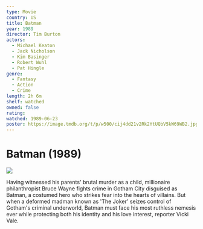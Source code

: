 ```yaml
---
type: Movie
country: US
title: Batman
year: 1989
director: Tim Burton
actors:
  - Michael Keaton
  - Jack Nicholson
  - Kim Basinger
  - Robert Wuhl
  - Pat Hingle
genre:
  - Fantasy
  - Action
  - Crime
length: 2h 6m
shelf: watched
owned: false
rating:
watched: 1989-06-23
poster: https://image.tmdb.org/t/p/w500/cij4dd21v2Rk2YtUQbV5kW69WB2.jpg
---
```


# Batman (1989)

![](https://image.tmdb.org/t/p/w500/cij4dd21v2Rk2YtUQbV5kW69WB2.jpg)

Having witnessed his parents' brutal murder as a child, millionaire philanthropist Bruce Wayne fights crime in Gotham City disguised as Batman, a costumed hero who strikes fear into the hearts of villains. But when a deformed madman known as 'The Joker' seizes control of Gotham's criminal underworld, Batman must face his most ruthless nemesis ever while protecting both his identity and his love interest, reporter Vicki Vale.